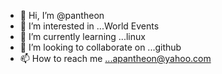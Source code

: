 - 👋 Hi, I’m @pantheon
- 👀 I’m interested in ...World Events
- 🌱 I’m currently learning ...linux
- 💞️ I’m looking to collaborate on ...github
- 📫 How to reach me ...apantheon@yahoo.com

<!---
apantheon/apantheon is a ✨ special ✨ repository because its `README.md` (this file) appears on your GitHub profile.
You can click the Preview link to take a look at your changes.
--->
